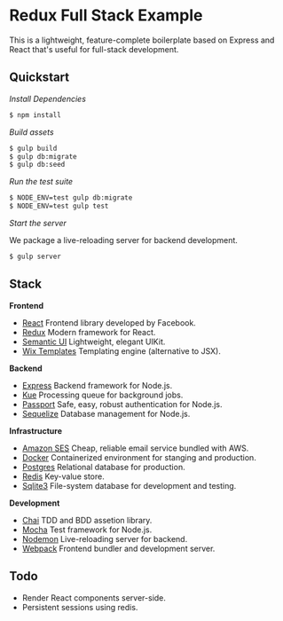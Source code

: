 # Redux Full Stack Example

This is a lightweight, feature-complete boilerplate based on Express and React that's useful for full-stack development.

## Quickstart

*Install Dependencies*

```bash
$ npm install
```

*Build assets*

```bash
$ gulp build
$ gulp db:migrate
$ gulp db:seed
```

*Run the test suite*

```bash
$ NODE_ENV=test gulp db:migrate
$ NODE_ENV=test gulp test
```

*Start the server*

We package a live-reloading server for backend development.

```bash
$ gulp server
```

## Stack

**Frontend**

* [React](https://facebook.github.io/react/)
Frontend library developed by Facebook.
* [Redux](http://rackt.org/redux/)
Modern framework for React.
* [Semantic UI](http://semantic-ui.com/)
Lightweight, elegant UIKit.
* [Wix Templates](http://wix.github.io/react-templates/)
Templating engine (alternative to JSX).

**Backend**

* [Express](http://expressjs.com/)
Backend framework for Node.js.
* [Kue](https://github.com/Automattic/kue)
Processing queue for background jobs.
* [Passport](http://passportjs.org/)
Safe, easy, robust authentication for Node.js.
* [Sequelize](http://docs.sequelizejs.com/en/latest/)
Database management for Node.js.

**Infrastructure**

* [Amazon SES]()
Cheap, reliable email service bundled with AWS.
* [Docker]()
Containerized environment for stanging and production.
* [Postgres]()
Relational database for production.
* [Redis]()
Key-value store.
* [Sqlite3]()
File-system database for development and testing.

**Development**

* [Chai](http://chaijs.com/)
TDD and BDD assetion library.
* [Mocha](https://mochajs.org/)
Test framework for Node.js.
* [Nodemon]()
Live-reloading server for backend.
* [Webpack]()
Frontend bundler and development server.

## Todo

* Render React components server-side.
* Persistent sessions using redis.